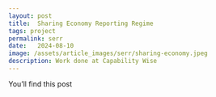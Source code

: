 ```yaml
---
layout: post
title:  Sharing Economy Reporting Regime
tags: project
permalink: serr
date:   2024-08-10
image: /assets/article_images/serr/sharing-economy.jpeg
description: Work done at Capability Wise
---
```

You’ll find this post 